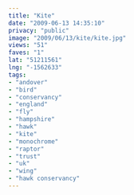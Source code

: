 ```yaml
---
title: "Kite"
date: "2009-06-13 14:35:10"
privacy: "public"
image: "2009/06/13/kite/kite.jpg"
views: "51"
faves: "1"
lat: "51211561"
lng: "-1562633"
tags:
- "andover"
- "bird"
- "conservancy"
- "england"
- "fly"
- "hampshire"
- "hawk"
- "kite"
- "monochrome"
- "raptor"
- "trust"
- "uk"
- "wing"
- "hawk conservancy"
---
```

<a href="/photos/2009/06/14/kite" rel="nofollow"></a>
